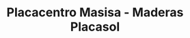 ---
title: "Placacentro Masisa - Maderas Placasol"
url: /caracas/placacentro-masisa-maderas-placasol/
shop: Baustoffe
---